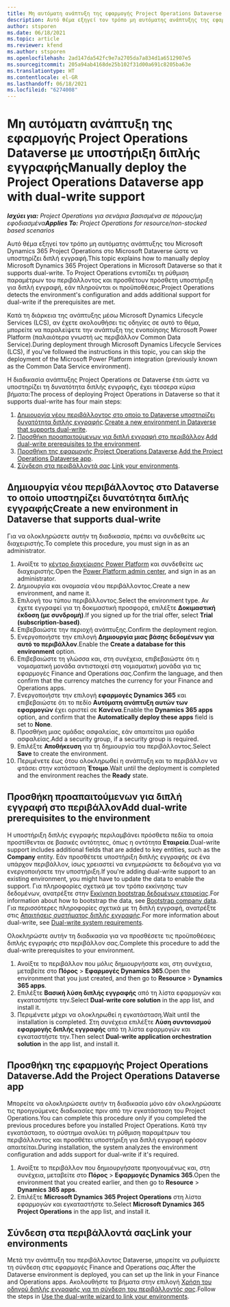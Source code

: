 ```yaml
---
title: Μη αυτόματη ανάπτυξη της εφαρμογής Project Operations Dataverse με υποστήριξη διπλής εγγραφής
description: Αυτό θέμα εξηγεί τον τρόπο μη αυτόματης ανάπτυξης της εφαρμογής Project Operations Dataverse ώστε να υποστηρίζει διπλή εγγραφή.
author: stsporen
ms.date: 06/18/2021
ms.topic: article
ms.reviewer: kfend
ms.author: stsporen
ms.openlocfilehash: 2ad147da542fc9e7a2705da7a834d1a6512907e5
ms.sourcegitcommit: 205a94ab4168de25b102f31d00a691c8205ba63e
ms.translationtype: HT
ms.contentlocale: el-GR
ms.lasthandoff: 06/18/2021
ms.locfileid: "6274008"
---
```

# <a name="manually-deploy-the-project-operations-dataverse-app-with-dual-write-support"></a><span data-ttu-id="6a800-103">Μη αυτόματη ανάπτυξη της εφαρμογής Project Operations Dataverse με υποστήριξη διπλής εγγραφής</span><span class="sxs-lookup"><span data-stu-id="6a800-103">Manually deploy the Project Operations Dataverse app with dual-write support</span></span>

<span data-ttu-id="6a800-104">_**Ισχύει για:** Project Operations για σενάρια βασισμένα σε πόρους/μη εφοδιασμένα_</span><span class="sxs-lookup"><span data-stu-id="6a800-104">_**Applies To:** Project Operations for resource/non-stocked based scenarios_</span></span>

<span data-ttu-id="6a800-105">Αυτό θέμα εξηγεί τον τρόπο μη αυτόματης ανάπτυξης του Microsoft Dynamics 365 Project Operations στο Microsoft Dataverse ώστε να υποστηρίζει διπλή εγγραφή.</span><span class="sxs-lookup"><span data-stu-id="6a800-105">This topic explains how to manually deploy Microsoft Dynamics 365 Project Operations in Microsoft Dataverse so that it supports dual-write.</span></span> <span data-ttu-id="6a800-106">Το Project Operations εντοπίζει τη ρύθμιση παραμέτρων του περιβάλλοντος και προσθέτουν πρόσθετη υποστήριξη για διπλή εγγραφή, εάν πληρούνται οι προϋποθέσεις.</span><span class="sxs-lookup"><span data-stu-id="6a800-106">Project Operations detects the environment's configuration and adds additional support for dual-write if the prerequisites are met.</span></span>

<span data-ttu-id="6a800-107">Κατά τη διάρκεια της ανάπτυξης μέσω Microsoft Dynamics Lifecycle Services (LCS), αν έχετε ακολουθήσει τις οδηγίες σε αυτό το θέμα, μπορείτε να παραλείψετε την ανάπτυξη της ενοποίησης Microsoft Power Platform (παλαιότερα γνωστή ως περιβάλλον Common Data Service).</span><span class="sxs-lookup"><span data-stu-id="6a800-107">During deployment through Microsoft Dynamics Lifecycle Services (LCS), if you've followed the instructions in this topic, you can skip the deployment of the Microsoft Power Platform integration (previously known as the Common Data Service environment).</span></span>

<span data-ttu-id="6a800-108">Η διαδικασία ανάπτυξης Project Operations σε Dataverse έτσι ώστε να υποστηρίζει τη δυνατότητα διπλής εγγραφής, έχει τέσσερα κύρια βήματα:</span><span class="sxs-lookup"><span data-stu-id="6a800-108">The process of deploying Project Operations in Dataverse so that it supports dual-write has four main steps:</span></span>

1. <span data-ttu-id="6a800-109">[Δημιουργία νέου περιβάλλοντος στο οποίο το Dataverse υποστηρίζει δυνατότητα διπλής εγγραφής](#create).</span><span class="sxs-lookup"><span data-stu-id="6a800-109">[Create a new environment in Dataverse that supports dual-write](#create).</span></span>
2. <span data-ttu-id="6a800-110">[Προσθήκη προαπαιτούμενων για διπλή εγγραφή στο περιβάλλον](#prerequisites).</span><span class="sxs-lookup"><span data-stu-id="6a800-110">[Add dual-write prerequisites to the environment](#prerequisites).</span></span>
3. <span data-ttu-id="6a800-111">[Προσθήκη της εφαρμογής Project Operations Dataverse](#dataverse).</span><span class="sxs-lookup"><span data-stu-id="6a800-111">[Add the Project Operations Dataverse app](#dataverse).</span></span>
4. <span data-ttu-id="6a800-112">[Σύνδεση στα περιβάλλοντά σας](#link).</span><span class="sxs-lookup"><span data-stu-id="6a800-112">[Link your environments](#link).</span></span>

## <a name="create-a-new-environment-in-dataverse-that-supports-dual-write"></a><a name="create"></a><span data-ttu-id="6a800-113">Δημιουργία νέου περιβάλλοντος στο Dataverse το οποίο υποστηρίζει δυνατότητα διπλής εγγραφής</span><span class="sxs-lookup"><span data-stu-id="6a800-113">Create a new environment in Dataverse that supports dual-write</span></span>

<span data-ttu-id="6a800-114">Για να ολοκληρώσετε αυτήν τη διαδικασία, πρέπει να συνδεθείτε ως διαχειριστής.</span><span class="sxs-lookup"><span data-stu-id="6a800-114">To complete this procedure, you must sign in as an administrator.</span></span>

1. <span data-ttu-id="6a800-115">Ανοίξτε το [κέντρο διαχείρισης Power Platform](https://admin.powerplatform.com) και συνδεθείτε ως διαχειριστής.</span><span class="sxs-lookup"><span data-stu-id="6a800-115">Open the [Power Platform admin center](https://admin.powerplatform.com), and sign in as an administrator.</span></span>
2. <span data-ttu-id="6a800-116">Δημιουργία και ονομασία νέου περιβάλλοντος.</span><span class="sxs-lookup"><span data-stu-id="6a800-116">Create a new environment, and name it.</span></span>
3. <span data-ttu-id="6a800-117">Επιλογή του τύπου περιβάλλοντος.</span><span class="sxs-lookup"><span data-stu-id="6a800-117">Select the environment type.</span></span> <span data-ttu-id="6a800-118">Αν έχετε εγγραφεί για τη δοκιμαστική προσφορά, επιλέξτε **Δοκιμαστική έκδοση (με συνδρομή)**.</span><span class="sxs-lookup"><span data-stu-id="6a800-118">If you signed up for the trial offer, select **Trial (subscription-based)**.</span></span>
4. <span data-ttu-id="6a800-119">Επιβεβαιώστε την περιοχή ανάπτυξης.</span><span class="sxs-lookup"><span data-stu-id="6a800-119">Confirm the deployment region.</span></span>
5. <span data-ttu-id="6a800-120">Ενεργοποιήστε την επιλογή **Δημιουργία μιας βάσης δεδομένων για αυτό το περιβάλλον**.</span><span class="sxs-lookup"><span data-stu-id="6a800-120">Enable the **Create a database for this environment** option.</span></span> 
6. <span data-ttu-id="6a800-121">Επιβεβαιώστε τη γλώσσα και, στη συνέχεια, επιβεβαιώστε ότι η νομισματική μονάδα αντιστοιχεί στη νομισματική μονάδα για τις εφαρμογές Finance and Operations σας.</span><span class="sxs-lookup"><span data-stu-id="6a800-121">Confirm the language, and then confirm that the currency matches the currency for your Finance and Operations apps.</span></span>
7. <span data-ttu-id="6a800-122">Ενεργοποιήστε την επιλογή **εφαρμογές Dynamics 365** και επιβεβαιώστε ότι το πεδίο **Αυτόματη ανάπτυξη αυτών των εφαρμογών** έχει οριστεί σε **Κανένα**.</span><span class="sxs-lookup"><span data-stu-id="6a800-122">Enable the **Dynamics 365 apps** option, and confirm that the **Automatically deploy these apps** field is set to **None**.</span></span>
8. <span data-ttu-id="6a800-123">Προσθήκη μιας ομάδας ασφαλείας, εάν απαιτείται μια ομάδα ασφαλείας.</span><span class="sxs-lookup"><span data-stu-id="6a800-123">Add a security group, if a security group is required.</span></span>
9. <span data-ttu-id="6a800-124">Επιλέξτε **Αποθήκευση** για τη δημιουργία του περιβάλλοντος.</span><span class="sxs-lookup"><span data-stu-id="6a800-124">Select **Save** to create the environment.</span></span>
10. <span data-ttu-id="6a800-125">Περιμένετε έως ότου ολοκληρωθεί η ανάπτυξη και το περιβάλλον να φτάσει στην κατάσταση **Έτοιμο**.</span><span class="sxs-lookup"><span data-stu-id="6a800-125">Wait until the deployment is completed and the environment reaches the **Ready** state.</span></span>

## <a name="add-dual-write-prerequisites-to-the-environment"></a><a name="prerequisites"></a><span data-ttu-id="6a800-126">Προσθήκη προαπαιτούμενων για διπλή εγγραφή στο περιβάλλον</span><span class="sxs-lookup"><span data-stu-id="6a800-126">Add dual-write prerequisites to the environment</span></span>

<span data-ttu-id="6a800-127">Η υποστήριξη διπλής εγγραφής περιλαμβάνει πρόσθετα πεδία τα οποία προστίθενται σε βασικές οντότητες, όπως η οντότητα **Εταιρεία**.</span><span class="sxs-lookup"><span data-stu-id="6a800-127">Dual-write support includes additional fields that are added to key entities, such as the **Company** entity.</span></span> <span data-ttu-id="6a800-128">Εάν προσθέτετε υποστήριξη διπλής εγγραφής σε ένα υπάρχον περιβάλλον, ίσως χρειαστεί να ενημερώσετε τα δεδομένα για να ενεργοποιήσετε την υποστήριξη.</span><span class="sxs-lookup"><span data-stu-id="6a800-128">If you're adding dual-write support to an existing environment, you might have to update the data to enable the support.</span></span> <span data-ttu-id="6a800-129">Για πληροφορίες σχετικά με τον τρόπο εκκίνησης των δεδομένων, ανατρέξτε στην [Εκκίνηση bootstrap δεδομένων εταιρείας](/dynamics365/fin-ops-core/dev-itpro/data-entities/dual-write/bootstrap-company-data).</span><span class="sxs-lookup"><span data-stu-id="6a800-129">For information about how to bootstrap the data, see [Bootstrap company data](/dynamics365/fin-ops-core/dev-itpro/data-entities/dual-write/bootstrap-company-data).</span></span> <span data-ttu-id="6a800-130">Για περισσότερες πληροφορίες σχετικά με τη διπλή εγγραφή, ανατρέξτε στις [Απαιτήσεις συστήματος διπλής εγγραφής](/dynamics365/fin-ops-core/dev-itpro/data-entities/dual-write/dual-write-system-req).</span><span class="sxs-lookup"><span data-stu-id="6a800-130">For more information about dual-write, see [Dual-write system requirements](/dynamics365/fin-ops-core/dev-itpro/data-entities/dual-write/dual-write-system-req).</span></span>

<span data-ttu-id="6a800-131">Ολοκληρώστε αυτήν τη διαδικασία για να προσθέσετε τις προϋποθέσεις διπλής εγγραφής στο περιβάλλον σας.</span><span class="sxs-lookup"><span data-stu-id="6a800-131">Complete this procedure to add the dual-write prerequisites to your environment.</span></span>

1. <span data-ttu-id="6a800-132">Ανοίξτε το περιβάλλον που μόλις δημιουργήσατε και, στη συνέχεια, μεταβείτε στο **Πόρος** \> **Εφαρμογές Dynamics 365**.</span><span class="sxs-lookup"><span data-stu-id="6a800-132">Open the environment that you just created, and then go to **Resource** \> **Dynamics 365 apps**.</span></span>
2. <span data-ttu-id="6a800-133">Επιλέξτε **Βασική λύση διπλής εγγραφής** από τη λίστα εφαρμογών και εγκαταστήστε την.</span><span class="sxs-lookup"><span data-stu-id="6a800-133">Select **Dual-write core solution** in the app list, and install it.</span></span>
3. <span data-ttu-id="6a800-134">Περιμένετε μέχρι να ολοκληρωθεί η εγκατάσταση.</span><span class="sxs-lookup"><span data-stu-id="6a800-134">Wait until the installation is completed.</span></span> <span data-ttu-id="6a800-135">Στη συνέχεια επιλέξτε **Λύση συντονισμού εφαρμογής διπλής εγγραφής** από τη λίστα εφαρμογών και εγκαταστήστε την.</span><span class="sxs-lookup"><span data-stu-id="6a800-135">Then select **Dual-write application orchestration solution** in the app list, and install it.</span></span>

## <a name="add-the-project-operations-dataverse-app"></a><a name="dataverse"></a><span data-ttu-id="6a800-136">Προσθήκη της εφαρμογής Project Operations Dataverse.</span><span class="sxs-lookup"><span data-stu-id="6a800-136">Add the Project Operations Dataverse app</span></span>

<span data-ttu-id="6a800-137">Μπορείτε να ολοκληρώσετε αυτήν τη διαδικασία μόνο εάν ολοκληρώσατε τις προηγούμενες διαδικασίες πριν από την εγκατάσταση του Project Operations.</span><span class="sxs-lookup"><span data-stu-id="6a800-137">You can complete this procedure only if you completed the previous procedures before you installed Project Operations.</span></span> <span data-ttu-id="6a800-138">Κατά την εγκατάσταση, το σύστημα αναλύει τη ρύθμιση παραμέτρων του περιβάλλοντος και προσθέτει υποστήριξη για διπλή εγγραφή εφόσον απαιτείται.</span><span class="sxs-lookup"><span data-stu-id="6a800-138">During installation, the system analyzes the environment configuration and adds support for dual-write if it's required.</span></span>

1. <span data-ttu-id="6a800-139">Ανοίξτε το περιβάλλον που δημιουργήσατε προηγουμένως και, στη συνέχεια, μεταβείτε στο **Πόρος** \> **Εφαρμογές Dynamics 365**.</span><span class="sxs-lookup"><span data-stu-id="6a800-139">Open the environment that you created earlier, and then go to **Resource** \> **Dynamics 365 apps**.</span></span>
2. <span data-ttu-id="6a800-140">Επιλέξτε **Microsoft Dynamics 365 Project Operations** στη λίστα εφαρμογών και εγκαταστήστε το.</span><span class="sxs-lookup"><span data-stu-id="6a800-140">Select **Microsoft Dynamics 365 Project Operations** in the app list, and install it.</span></span>

## <a name="link-your-environments"></a><a name="link"></a><span data-ttu-id="6a800-141">Σύνδεση στα περιβάλλοντά σας</span><span class="sxs-lookup"><span data-stu-id="6a800-141">Link your environments</span></span>

<span data-ttu-id="6a800-142">Μετά την ανάπτυξη του περιβάλλοντος Dataverse, μπορείτε να ρυθμίσετε τη σύνδεση στις εφαρμογές Finance and Operations σας.</span><span class="sxs-lookup"><span data-stu-id="6a800-142">After the Dataverse environment is deployed, you can set up the link in your Finance and Operations apps.</span></span> <span data-ttu-id="6a800-143">Ακολουθήστε τα βήματα στην επιλογή [Χρήση του οδηγού διπλής εγγραφής για τη σύνδεση του περιβάλλοντός σας](/dynamics365/fin-ops-core/dev-itpro/data-entities/dual-write/link-your-environment).</span><span class="sxs-lookup"><span data-stu-id="6a800-143">Follow the steps in [Use the dual-write wizard to link your environments](/dynamics365/fin-ops-core/dev-itpro/data-entities/dual-write/link-your-environment).</span></span>
